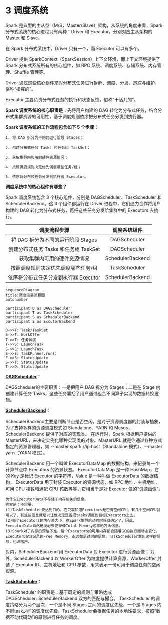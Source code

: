 # 3 调度系统

Spark 是典型的主从型（M/S，Master/Slave）架构，从系统的角度来看，Spark 分布式系统的核心进程只有两种：Driver 和 Executor，分别对应主从架构的 Master 和 Slave。

在 Spark 分布式系统中，Driver 只有一个，而 Executor 可以有多个。

Driver 提供 SparkContext（SparkSession）上下文环境，而上下文环境提供了 Spark 分布式系统所有的核心组件，如 RPC 系统、调度系统、存储系统、内存管理、Shuffle 管理等。

Driver 通过这些核心组件来对分布式任务进行拆解、调度、分发、追踪与维护，俗称“指挥的”。

Executor 主要负责分布式任务的执行和状态反馈，俗称“干活儿的”。

**Spark 调度系统的核心职责是**：先将用户构建的 DAG 转化为分布式任务，结合分布式集群资源的可用性，基于调度规则依序把分布式任务分发到执行器。

**Spark 调度系统的工作流程包含如下 5 个步骤：**

    1. 将 DAG 拆分为不同的运行阶段 Stages；
    
    2. 创建分布式任务 Tasks 和任务组 TaskSet；
    
    3. 获取集群内可用的硬件资源情况；
    
    4. 按照调度规则决定优先调度哪些任务/组；
    
    5. 依序将分布式任务分发到执行器 Executor。

**调度系统中的核心组件有哪些？**

Spark 调度系统包含 3 个核心组件，分别是 DAGScheduler、TaskScheduler 和 SchedulerBackend。这 3 个组件都运行在 Driver 进程中，它们通力合作将用户构建的 DAG 转化为分布式任务，再把这些任务分发给集群中的 Executors 去执行。

|  调度流程步骤   | 调度系统组件  |
|  :----:  | :----:  |
| 将 DAG 拆分为不同的运行阶段 Stages  | DAGScheduler |
| 创建分布式任务 Tasks 和任务组 TaskSet  | DAGScheduler |
| 获取集群内可用的硬件资源情况  | SchedulerBackend |
| 按照调度规则决定优先调度哪些任务/组  | TaskScheduler |
| 依序将分布式任务分发到执行器 Executor  | SchedulerBackend |

```mermaid
sequenceDiagram
title:调度简易流程图
autonumber

participant D as DAGScheduler
participant T as TaskScheduler
participant S as SchedulerBackend
participant E as ExcutorBackend

D->>T: Task/TaskSet
S->>T: WorkOffer
T->>T: 任务调度
T->>S: LaunchTask
S->>E: LaunchTask
E->>E: TaskRunner.run()
E->>S: StatusUpdate
S->>T: StatusUpdate
T->>D: StatusUpdate
```
**[DAGScheduler](https://github.com/apache/spark/blob/v3.2.1/core/src/main/scala/org/apache/spark/scheduler/DAGScheduler.scala)：**

DAGScheduler的主要职责：一是把用户 DAG 拆分为 Stages；二是在 Stage 内创建计算任务 Tasks，这些任务囊括了用户通过组合不同算子实现的数据转换逻辑。

**[SchedulerBackend](https://github.com/apache/spark/blob/v3.2.1/core/src/main/scala/org/apache/spark/scheduler/cluster/CoarseGrainedSchedulerBackend.scala)：**

SchedulerBackend主要是判断节点是否空闲，是对于资源调度器的封装与抽象，为了支持多样的资源调度模式如 Standalone、YARN 和 Mesos，SchedulerBackend 提供了对应的实现类。
在运行时，Spark 根据用户提供的 MasterURL，来决定实例化哪种实现类的对象。MasterURL 就是你通过各种方式指定的资源管理器，如 --master spark://ip:host（Standalone 模式）、--master yarn（YARN 模式）。

SchedulerBackend 用一个叫做 ExecutorDataMap 的数据结构，来记录每一个计算节点中 Executors 的资源状态。
ExecutorDataMap 是一种 HashMap，它的 Key 是标记 Executor 的字符串，Value 是一种叫做 ExecutorData 的数据结构，
ExecutorData 用于封装 Executor 的资源状态，如 RPC 地址、主机地址、可用 CPU 核数和满配 CPU 核数等等，它相当于是对 Executor 做的“资源画像”。

    为什么ExecutorData不存储于内存相关的信息。
    答案是：不需要。
    (1)TaskScheduler要达到目的，它只需知道Executors是否有空闲CPU、有几个空闲CPU就可以了，有这些信息就足以让他决定是否把tasks调度到目标Executors上去。
    (2)每个Executors的内存总大小，在Spark集群启动的时候就确定了，因此，ExecutorData自然是没必要记录像Total Memory这样的冗余信息。
    (3)Spark对于内存的预估不准，每个Executors的可用内存都会随着GC的执行而动态变化，ExecutorData记录的Free Memory，永远都是过时的信息，TaskScheduler拿到这样的信息，也没啥用。

对内，SchedulerBackend 用 ExecutorData 对 Executor 进行资源画像；
对外，SchedulerBackend 以 WorkerOffer 为粒度提供计算资源，WorkerOffer 封装了 Executor ID、主机地址和 CPU 核数，用来表示一份可用于调度任务的空闲资源。

**[TaskScheduler](https://github.com/apache/spark/blob/v3.2.1/core/src/main/scala/org/apache/spark/scheduler/TaskScheduler.scala)：**

TaskScheduler 的职责是：基于既定的规则与策略达成 DAGScheduler+SchedulerBackend 双方的匹配与撮合。
TaskScheduler 的调度策略分为两个层次，一个是不同 Stages 之间的调度优先级，一个是 Stages 内不同task之间的调度优先级。TaskScheduler会根据任务的本地性要求，按照“数据不动代码动”的原则进行任务的调度。

